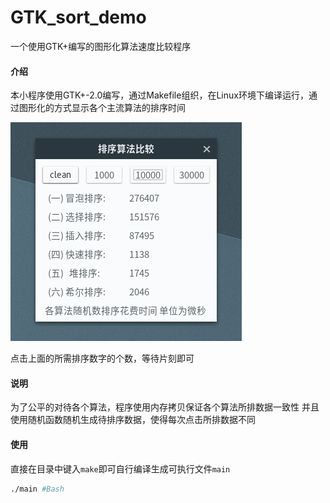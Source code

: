 GTK_sort_demo
=============

一个使用GTK+编写的图形化算法速度比较程序

#### 介绍
本小程序使用GTK+-2.0编写，通过Makefile组织，在Linux环境下编译运行，通过图形化的方式显示各个主流算法的排序时间

![](demo.png)

点击上面的所需排序数字的个数，等待片刻即可

#### 说明
为了公平的对待各个算法，程序使用内存拷贝保证各个算法所排数据一致性
并且使用随机函数随机生成待排序数据，使得每次点击所排数据不同

#### 使用
直接在目录中键入`make`即可自行编译生成可执行文件`main`

```Bash
./main #Bash
```

